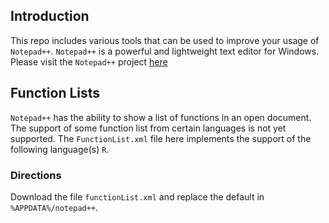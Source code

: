 ## Introduction
This repo includes various tools that can be used to improve your usage of ``Notepad++``.
``Notepad++`` is a powerful and lightweight text editor for Windows. Please visit the 
``Notepad++`` project [here](https://github.com/notepad-plus-plus/notepad-plus-plus)

## Function Lists
``Notepad++`` has the ability to show a list of functions in an open document. 
The support of some function list from certain languages is not yet supported. 
The ``FunctionList.xml`` file here implements the support of the following language(s)
``R``.

### Directions
Download the file ``functionList.xml`` and replace the default in ``%APPDATA%/notepad++``.
